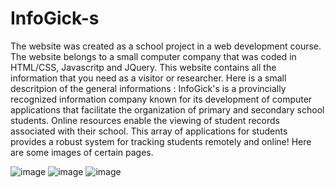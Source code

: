 # InfoGick-s 

The website was created as a school project in a web development course. The website belongs to a small computer company that was coded in HTML/CSS, Javascritp and JQuery. This website contains all the information that you need as a visitor or researcher.
Here is a small descritpion of the general informations :
InfoGick's is a provincially recognized information company known for its development of computer applications that facilitate the organization of primary and secondary school students. Online resources enable the viewing of student records associated with their school. This array of applications for students provides a robust system for tracking students remotely and online!
Here are some images of certain pages.

![image](https://github.com/YasserManouzi/InfoGick-s/assets/79117423/13bbab02-e2dc-440d-aad4-2557608da40f)
![image](https://github.com/YasserManouzi/InfoGick-s/assets/79117423/faa3fc5d-88b9-4d02-956e-2a96a1e1e16b)
![image](https://github.com/YasserManouzi/InfoGick-s/assets/79117423/1b61f146-390f-4d72-91e8-bb4e52332ae8)



